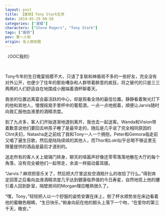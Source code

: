 ```yaml
---
layout: post
title: 【盾铁】Tony Stark生贺
date: 2019-05-29 08:58
categories: ["漫威"]
characters: ["Steve Rogers", "Tony Stark"]
tags: ["盾铁"]
pov: 第一人称
origin: 名人朋友圈
---
```


（OOC我的）

<br>

Tony今年的生日晚宴规模不大，只请了复联和神盾局不多的一些好友，完全没有对外公开，也便少了往年的那些嘈杂和人群带着醉意的疯狂，将之替代的只是三三两两的人们舒适自在地围成小圈端着酒杯聊着天。

我坐的位置远离宴会最活跃的中心，却是观看全场的最佳位置。静静看着聚光灯下的他和其他人，慢慢摇晃手里杯中的葡萄酒，一点一点地抿着，顺便让Jarvis随时向我汇报他血液里的酒精浓度。

到了九点多，客人们开始逐渐地道别离开，我也去一起送客。Wanda和Vision带着歉意说他们要回去哄孩子睡了是最早走的，随后是几乎说了完全相同原因的Clint夫妇，Natasha走之前给了我和Tony一人一个拥抱，Peter和Gemora临走前又唱了遍生日歌，然后是陆陆续续的其他人，而Thor和Loki似乎总喝不够这里无限量提供的酒品是最后才道别的。

送走所有的客人关上玻璃门转身，聊天的喧嚣声好像还零零落落地散在大厅的每个角落，没有完全被他们一起带走，余波一样振动着耳膜。

“Jarvis？麻烦把音乐关了，然后把大厅里这些空酒瓶什么的收拾了行么。”得到肯定回答之后看向血液酒精浓度几乎达到健康临界值的今日寿星，自然地揽上他的腰引着人回到卧室，隔壁房间的Morgan理应睡熟很久了。

“嘿，Tony，”轻轻把人以一个舒服的姿势安置在床上，倒了杯水顺势坐在床边看着他的蜜糖色眼睛，“生日快乐，”俯身向前在他的额头上落下一个吻，“在爱你的第三千天，晚安。”
